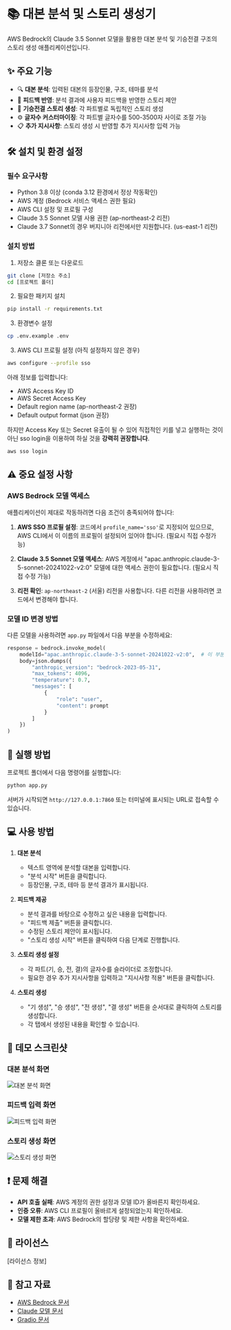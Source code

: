 # 📚 대본 분석 및 스토리 생성기

AWS Bedrock의 Claude 3.5 Sonnet 모델을 활용한 대본 분석 및 기승전결 구조의 스토리 생성 애플리케이션입니다.

## ✨ 주요 기능

- 🔍 **대본 분석**: 입력된 대본의 등장인물, 구조, 테마를 분석
- 💬 **피드백 반영**: 분석 결과에 사용자 피드백을 반영한 스토리 제안
- 📝 **기승전결 스토리 생성**: 각 파트별로 독립적인 스토리 생성
- ⚙️ **글자수 커스터마이징**: 각 파트별 글자수를 500-3500자 사이로 조절 가능
- 📋 **추가 지시사항**: 스토리 생성 시 반영할 추가 지시사항 입력 가능

## 🛠️ 설치 및 환경 설정

### 필수 요구사항

- Python 3.8 이상 (conda 3.12 환경에서 정상 작동확인)
- AWS 계정 (Bedrock 서비스 액세스 권한 필요)
- AWS CLI 설정 및 프로필 구성
- Claude 3.5 Sonnet 모델 사용 권한 (ap-northeast-2 리전)
- Claude 3.7 Sonnet의 경우 버지니아 리전에서만 지원합니다. (us-east-1 리전)

### 설치 방법

1. 저장소 클론 또는 다운로드

```bash
git clone [저장소 주소]
cd [프로젝트 폴더]
```

2. 필요한 패키지 설치

```bash
pip install -r requirements.txt
```

3. 환경변수 설정
```bash
cp .env.example .env
```


3. AWS CLI 프로필 설정 (아직 설정하지 않은 경우)

```bash
aws configure --profile sso
```
아래 정보를 입력합니다:
- AWS Access Key ID
- AWS Secret Access Key
- Default region name (ap-northeast-2 권장)
- Default output format (json 권장)


하지만 Access Key 또는 Secret 유출이 될 수 있어 직접적인 키를 넣고 실행하는 것이 아닌 
sso login을 이용하여 하실 것을 **강력히 권장합니다**.
```bash
aws sso login
```

## ⚠️ 중요 설정 사항

### AWS Bedrock 모델 액세스

애플리케이션이 제대로 작동하려면 다음 조건이 충족되어야 합니다:

1. **AWS SSO 프로필 설정**: 코드에서 `profile_name='sso'`로 지정되어 있으므로, AWS CLI에서 이 이름의 프로필이 설정되어 있어야 합니다. (필요시 직접 수정가능)

2. **Claude 3.5 Sonnet 모델 액세스**: AWS 계정에서 "apac.anthropic.claude-3-5-sonnet-20241022-v2:0" 모델에 대한 액세스 권한이 필요합니다. (필요시 직접 수정 가능)

3. **리전 확인**: `ap-northeast-2` (서울) 리전을 사용합니다. 다른 리전을 사용하려면 코드에서 변경해야 합니다.

### 모델 ID 변경 방법

다른 모델을 사용하려면 `app.py` 파일에서 다음 부분을 수정하세요:

```python
response = bedrock.invoke_model(
    modelId="apac.anthropic.claude-3-5-sonnet-20241022-v2:0",  # 이 부분을 변경
    body=json.dumps({
        "anthropic_version": "bedrock-2023-05-31",
        "max_tokens": 4096,
        "temperature": 0.7,
        "messages": [
            {
                "role": "user",
                "content": prompt
            }
        ]
    })
)
```

## 🚀 실행 방법

프로젝트 폴더에서 다음 명령어를 실행합니다:

```bash
python app.py
```

서버가 시작되면 `http://127.0.0.1:7860` 또는 터미널에 표시되는 URL로 접속할 수 있습니다.

## 💻 사용 방법

1. **대본 분석**
   - 텍스트 영역에 분석할 대본을 입력합니다.
   - "분석 시작" 버튼을 클릭합니다.
   - 등장인물, 구조, 테마 등 분석 결과가 표시됩니다.

2. **피드백 제공**
   - 분석 결과를 바탕으로 수정하고 싶은 내용을 입력합니다.
   - "피드백 제출" 버튼을 클릭합니다.
   - 수정된 스토리 제안이 표시됩니다.
   - "스토리 생성 시작" 버튼을 클릭하여 다음 단계로 진행합니다.

3. **스토리 생성 설정**
   - 각 파트(기, 승, 전, 결)의 글자수를 슬라이더로 조정합니다.
   - 필요한 경우 추가 지시사항을 입력하고 "지시사항 적용" 버튼을 클릭합니다.

4. **스토리 생성**
   - "기 생성", "승 생성", "전 생성", "결 생성" 버튼을 순서대로 클릭하여 스토리를 생성합니다.
   - 각 탭에서 생성된 내용을 확인할 수 있습니다.

## 📸 데모 스크린샷

### 대본 분석 화면
![대본 분석 화면](./images/demo1.png)

### 피드백 입력 화면
![피드백 입력 화면](./images/demo2.png)

### 스토리 생성 화면
![스토리 생성 화면](./images/demo3.png)

## ❗ 문제 해결

- **API 호출 실패**: AWS 계정의 권한 설정과 모델 ID가 올바른지 확인하세요.
- **인증 오류**: AWS CLI 프로필이 올바르게 설정되었는지 확인하세요.
- **모델 제한 초과**: AWS Bedrock의 할당량 및 제한 사항을 확인하세요.

## 📄 라이선스

[라이선스 정보]

## 🙏 참고 자료

- [AWS Bedrock 문서](https://docs.aws.amazon.com/bedrock/)
- [Claude 모델 문서](https://docs.anthropic.com/claude/docs)
- [Gradio 문서](https://gradio.app/docs/)